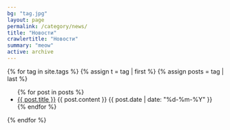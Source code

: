 ```yaml
---
bg: "tag.jpg"
layout: page
permalink: /category/news/
title: "Новости"
crawlertitle: "Новости"
summary: "meow"
active: archive
---
```



{% for tag in site.tags %}
  {% assign t = tag | first %}
  {% assign posts = tag | last %}

  <ul class="year">
    {% for post in posts %}
        <li>
            <a href="{{ post.url | relative_url}}">{{ post.title }}</a>
            {{ post.content }}
            <span class="date">{{ post.date | date: "%d-%m-%Y"  }}</span>
        </li>
    {% endfor %}
  </ul>

{% endfor %}
